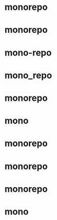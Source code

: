 # monorepo
# monorepo
# mono-repo
# mono_repo
# monorepo
# mono
# monorepo
# monorepo
# monorepo
# mono
